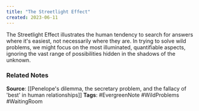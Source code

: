 ```yaml
---
title: "The Streetlight Effect"
created: 2023-06-11
---
```


The Streetlight Effect illustrates the human tendency to search for answers where it's easiest, not necessarily where they are. In trying to solve wild problems, we might focus on the most illuminated, quantifiable aspects, ignoring the vast range of possibilities hidden in the shadows of the unknown.

### Related Notes
**Source**: [[Penelope's dilemma, the secretary problem, and the fallacy of 'best' in human relationships]]
**Tags**: #EvergreenNote #WildProblems #WaitingRoom 
